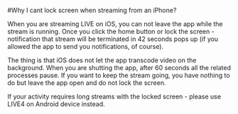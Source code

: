 #Why I cant lock screen when streaming from an iPhone?

When you are streaming LIVE on iOS, you can not leave the app while the stream is running. Once you click the home button or lock the screen - notification that stream will be terminated in 42 seconds pops up (if you allowed the app to send you notifications, of course). 

The thing is that iOS does not let the app transcode video on the background. When you are shutting the app, after 60 seconds all the related processes pause. If you want to keep the stream going, you have nothing to do but leave the app open and do not lock the screen. 

If your activity requires long streams with the locked screen - please use LIVE4 on Android device instead. 